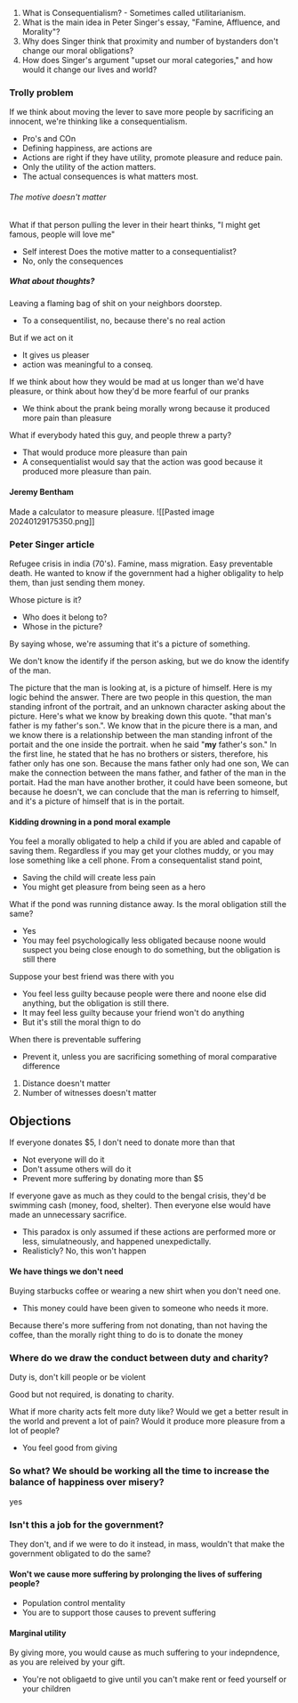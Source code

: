 1. What is Consequentialism? - Sometimes called utilitarianism. 
2. What is the main idea in Peter Singer's essay, "Famine, Affluence, and Morality"?
3. Why does Singer think that proximity and number of bystanders don't change our moral obligations?
4. How does Singer's argument "upset our moral categories," and how would it change our lives and world?

### Trolly problem
If we think about moving the lever to save more people by sacrificing an innocent, we're thinking like a consequentialism. 
- Pro's and COn
- Defining happiness, are actions are
- Actions are right if they have utility, promote pleasure and reduce pain.
- Only the utility of the action matters.
- The actual consequences is what matters most.

###### The motive doesn't matter
What if that person pulling the lever in their heart thinks, "I might get famous, people will love me"
- Self interest
Does the motive matter to a consequentialist?
- No, only the consequences

##### What about thoughts?
Leaving a flaming bag of shit on your neighbors doorstep.
- To a consequentilist, no, because there's no real action

But if we act on it
- It gives us pleaser
- action was meaningful to a conseq.

If we think about how they would be mad at us longer than we'd have pleasure, or think about how they'd be more fearful of our pranks
- We think about the prank being morally wrong because it produced more pain than pleasure

What if everybody hated this guy, and people threw a party?
- That would produce more pleasure than pain
- A consequentialist would say that the action was good because it produced more pleasure than pain.

#### Jeremy Bentham
Made a calculator to measure pleasure.
![[Pasted image 20240129175350.png]]

### Peter Singer article
Refugee crisis in india (70's). Famine, mass migration.
Easy preventable death.
He wanted to know if the government had a higher obligality to help them, than just sending them money. 


Whose picture is it?
- Who does it belong to?
- Whose in the picture?

By saying whose, we're assuming that it's a picture of something. 

We don't know the identify if the person asking, but we do know the identify of the man. 

The picture that the man is looking at, is a picture of himself. Here is my logic behind the answer. There are two people in this question, the man standing infront of the portrait, and an unknown character asking about the picture. Here's what we know by breaking down this quote. "that man's father is my father's son.". We know that in the picure there is a man, and we know there is a relationship between the man standing infront of the portait and the one inside the portrait. when he said "**my** father's son." In the first line, he stated that he has no brothers or sisters, therefore, his father only has one son. Because the mans father only had one son, We can make the connection between the mans father, and father of the man in the portait. Had the man have another brother, it could have been someone, but because he doesn't, we can conclude that the man is referring to himself, and it's a picture of himself that is in the portait. 


#### Kidding drowning in a pond moral example
You feel a morally obligated to help a child if you are abled and capable of saving them. Regardless if you may get your clothes muddy, or you may lose something like a cell phone.
From a consequentalist stand point, 
- Saving the child will create less pain
- You might get pleasure from being seen as a hero

What if the pond was running distance away. Is the moral obligation still the same?
- Yes
- You may feel psychologically less obligated because noone would suspect you being close enough to do something, but the obligation is still there

Suppose your best friend was there with you
- You feel less guilty because people were there and noone else did anything, but the obligation is still there. 
- It may feel less guilty because your friend won't do anything
- But it's still the moral thign to do

When there is preventable suffering
- Prevent it, unless you are sacrificing something of moral comparative difference 
1. Distance doesn't matter
2. Number of witnesses doesn't matter

## Objections

If everyone donates $5, I don't need to donate more than that
- Not everyone will do it
- Don't assume others will do it
- Prevent more suffering by donating more than $5 

If everyone gave as much as they could to the bengal crisis, they'd be swimming cash (money, food, shelter). Then everyone else would have made an unnecessary sacrifice.
- This paradox is only assumed if these actions are performed more or less, simulatneously, and happened unexpedictally. 
- Realisticly? No, this won't happen


#### We have things we don't need
Buying starbucks coffee or wearing a new shirt when you don't need one.
- This money could have been given to someone who needs it more.

Because there's more suffering from not donating, than not having the coffee, than the morally right thing to do is to donate the money

### Where do we draw the conduct between duty and charity?
Duty is, don't kill people or be violent

Good but not required, is donating to charity.

What if more charity acts felt more duty like? Would we get a better result in the world and prevent a lot of pain? Would it produce more pleasure from a lot of people?
- You feel good from giving


### So what? We should be working all the time to increase the balance of happiness over misery?
yes

### Isn't this a job for the government?
They don't, and if we were to do it instead, in mass, wouldn't that make the government obligated to do the same?

#### Won't we cause more suffering by prolonging the lives of suffering people?
- Population control mentality
- You are to support those causes to prevent suffering

#### Marginal utility
By giving more, you would cause as much suffering to your indepndence, as you are releived by your gift. 
- You're not obligaetd to give until you can't make rent or feed yourself or your children